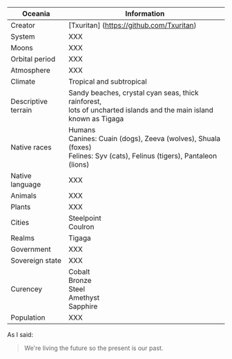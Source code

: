 Oceania        | Information            
---------------|---------------
Creator | [Txuritan] (https://github.com/Txuritan)
System  | XXX     
Moons | XXX
Orbital period | XXX
Atmosphere | XXX
Climate | Tropical and subtropical
Descriptive terrain | Sandy beaches, crystal cyan seas, thick rainforest, <br/> lots of uncharted islands and the main island known as Tigaga
Native races |  Humans <br /> Canines: Cuain (dogs), Zeeva (wolves), Shuala (foxes) <br /> Felines: Syv (cats), Felinus (tigers), Pantaleon (lions)  
Native language | XXX
Animals | XXX
Plants | XXX
Cities | Steelpoint <br/> Coulron
Realms | Tigaga 
Government | XXX
Sovereign state | XXX
Curencey | Cobalt <br /> Bronze <br /> Steel <br /> Amethyst <br /> Sapphire
Population | XXX

As I said:
> We're living the future so
> the present is our past.


